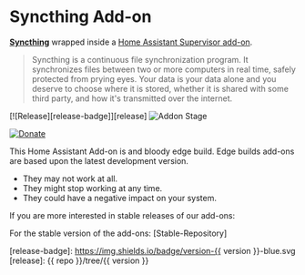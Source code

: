 # Syncthing Add-on

[**Syncthing**](https://syncthing.net/) wrapped inside a [Home Assistant Supervisor add-on](https://www.home-assistant.io/addons/).

> Syncthing is a continuous file synchronization program. It synchronizes files between two or more computers in real time, safely protected from prying eyes. Your data is your data alone and you deserve to choose where it is stored, whether it is shared with some third party, and how it's transmitted over the internet.

[![Release][release-badge]][release]
![Addon Stage][stage-badge]

[![Donate][donation-badge]][donation-url]


This Home Assistant Add-on is and bloody edge build.
Edge builds add-ons are based upon the latest development version.

- They may not work at all.
- They might stop working at any time.
- They could have a negative impact on your system.

If you are more interested in stable releases of our add-ons:

For the stable version of the add-ons: [Stable-Repository]

[stage-badge]: https://img.shields.io/badge/Addon%20stage-stable-green.svg

[release-badge]: https://img.shields.io/badge/version-{{ version }}-blue.svg
[release]: {{ repo }}/tree/{{ version }}

[donation-badge]: https://img.shields.io/badge/Buy%20me%20a%20coffee-%23d32f2f?logo=buy-me-a-coffee&style=for-the-badge&logoColor=white
[donation-url]: https://www.buymeacoffee.com/Poeschl

